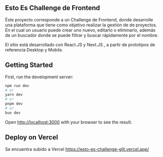 
## Esto Es Challenge de Frontend

Éste proyecto corresponde a un Challenge de Frontend, donde desarrolle una plataforma que tiene como objetivo realizar la gestión de de proyectos. En el cual un usuario puede crear uno nuevo, editarlo o eliminarlo, además de un buscador donde se puede filtrar y buscar rápidamente por el nombre.

El sitio está desarrollado con React.JS y Next.JS , a partir de prototipos de referencia Desktop y Mobile.


## Getting Started

First, run the development server:

```bash
npm run dev
# or
yarn dev
# or
pnpm dev
# or
bun dev
```
Open [http://localhost:3000](http://localhost:3000) with your browser to see the result.

## Deploy on Vercel

Se encuentra subido a Vercel https://esto-es-challenge-gilt.vercel.app/
